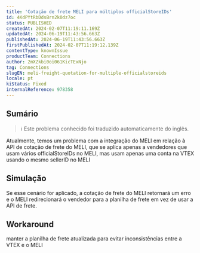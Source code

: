 ```yaml
---
title: 'Cotação de frete MELI para múltiplos officialStoreIDs'
id: 4KdPYtRbDdsBrn2k0dz7oc
status: PUBLISHED
createdAt: 2024-02-07T11:19:11.169Z
updatedAt: 2024-06-19T11:43:56.663Z
publishedAt: 2024-06-19T11:43:56.663Z
firstPublishedAt: 2024-02-07T11:19:12.139Z
contentType: knownIssue
productTeam: Connections
author: 2mXZkbi0oi061KicTExNjo
tag: Connections
slugEN: meli-freight-quotation-for-multiple-officialstoreids
locale: pt
kiStatus: Fixed
internalReference: 978358
---
```


## Sumário

>ℹ️ Este problema conhecido foi traduzido automaticamente do inglês.


Atualmente, temos um problema com a integração do MELI em relação à API de cotação de frete do MELI, que se aplica apenas a vendedores que usam vários officialStoreIDs no MELI, mas usam apenas uma conta na VTEX usando o mesmo sellerID no MELI

## Simulação



Se esse cenário for aplicado, a cotação de frete do MELI retornará um erro e o MELI redirecionará o vendedor para a planilha de frete em vez de usar a API de frete.

## Workaround


manter a planilha de frete atualizada para evitar inconsistências entre a VTEX e o MELI





